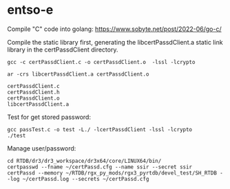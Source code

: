 # entso-e

Compile "C" code into golang:
https://www.sobyte.net/post/2022-06/go-c/

Compile the static library first, generating the libcertPassdClient.a static link library in the certPassdClient directory.

```cd /db_connector/certPassdClient/
gcc -c certPassdClient.c -o certPassdClient.o  -lssl -lcrypto 

ar -crs libcertPassdClient.a certPassdClient.o

certPassdClient.c
certPassdClient.h
certPassdClient.o
libcertPassdClient.a
```

Test for get stored password:
```
gcc passTest.c -o test -L./ -lcertPassdClient -lssl -lcrypto
./test
```

Manage user/password:
```
cd RTDB/dr3/dr3_workspace/dr3x64/core/LINUX64/bin/
certpasswd --fname ~/certPassd.cfg --name ssir --secret ssir
certPassd --memory ~/RTDB/rgx_py_mods/rgx3_pyrtdb/devel_test/SH_RTDB --log ~/certPassd.log --secrets ~/certPassd.cfg
```
